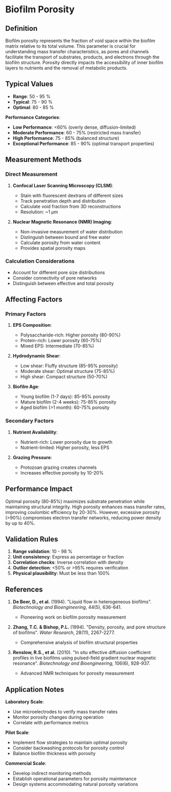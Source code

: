 <!--
Parameter ID: biofilm_porosity
Category: biological
Generated: 2025-01-16T10:27:00.000Z
-->

# Biofilm Porosity

## Definition

Biofilm porosity represents the fraction of void space within the biofilm matrix
relative to its total volume. This parameter is crucial for understanding mass
transfer characteristics, as pores and channels facilitate the transport of
substrates, products, and electrons through the biofilm structure. Porosity
directly impacts the accessibility of inner biofilm layers to nutrients and the
removal of metabolic products.

## Typical Values

- **Range**: 50 - 95 %
- **Typical**: 75 - 90 %
- **Optimal**: 80 - 85 %

**Performance Categories**:

- **Low Performance**: <60% (overly dense, diffusion-limited)
- **Moderate Performance**: 60 - 75% (restricted mass transfer)
- **High Performance**: 75 - 85% (balanced structure)
- **Exceptional Performance**: 85 - 90% (optimal transport properties)

## Measurement Methods

### Direct Measurement

1. **Confocal Laser Scanning Microscopy (CLSM)**:

   - Stain with fluorescent dextrans of different sizes
   - Track penetration depth and distribution
   - Calculate void fraction from 3D reconstructions
   - Resolution: ~1 μm

2. **Nuclear Magnetic Resonance (NMR) Imaging**:
   - Non-invasive measurement of water distribution
   - Distinguish between bound and free water
   - Calculate porosity from water content
   - Provides spatial porosity maps

### Calculation Considerations

- Account for different pore size distributions
- Consider connectivity of pore networks
- Distinguish between effective and total porosity

## Affecting Factors

### Primary Factors

1. **EPS Composition**:

   - Polysaccharide-rich: Higher porosity (80-90%)
   - Protein-rich: Lower porosity (60-75%)
   - Mixed EPS: Intermediate (70-85%)

2. **Hydrodynamic Shear**:

   - Low shear: Fluffy structure (85-95% porosity)
   - Moderate shear: Optimal structure (75-85%)
   - High shear: Compact structure (50-70%)

3. **Biofilm Age**:
   - Young biofilm (1-7 days): 85-95% porosity
   - Mature biofilm (2-4 weeks): 75-85% porosity
   - Aged biofilm (>1 month): 60-75% porosity

### Secondary Factors

1. **Nutrient Availability**:

   - Nutrient-rich: Lower porosity due to growth
   - Nutrient-limited: Higher porosity, less EPS

2. **Grazing Pressure**:
   - Protozoan grazing creates channels
   - Increases effective porosity by 10-20%

## Performance Impact

Optimal porosity (80-85%) maximizes substrate penetration while maintaining
structural integrity. High porosity enhances mass transfer rates, improving
coulombic efficiency by 20-30%. However, excessive porosity (>90%) compromises
electron transfer networks, reducing power density by up to 40%.

## Validation Rules

1. **Range validation**: 10 - 98 %
2. **Unit consistency**: Express as percentage or fraction
3. **Correlation checks**: Inverse correlation with density
4. **Outlier detection**: <50% or >95% requires verification
5. **Physical plausibility**: Must be less than 100%

## References

1. **De Beer, D., et al.** (1994). "Liquid flow in heterogeneous biofilms".
   _Biotechnology and Bioengineering_, 44(5), 636-641.

   - Pioneering work on biofilm porosity measurement

2. **Zhang, T.C. & Bishop, P.L.** (1994). "Density, porosity, and pore structure
   of biofilms". _Water Research_, 28(11), 2267-2277.

   - Comprehensive analysis of biofilm structural properties

3. **Renslow, R.S., et al.** (2010). "In situ effective diffusion coefficient
   profiles in live biofilms using pulsed-field gradient nuclear magnetic
   resonance". _Biotechnology and Bioengineering_, 106(6), 928-937.
   - Advanced NMR techniques for porosity measurement

## Application Notes

**Laboratory Scale**:

- Use microelectrodes to verify mass transfer rates
- Monitor porosity changes during operation
- Correlate with performance metrics

**Pilot Scale**:

- Implement flow strategies to maintain optimal porosity
- Consider backwashing protocols for porosity control
- Balance biofilm thickness with porosity

**Commercial Scale**:

- Develop indirect monitoring methods
- Establish operational parameters for porosity maintenance
- Design systems accommodating natural porosity variations
